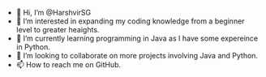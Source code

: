 - 👋 Hi, I’m @HarshvirSG
- 👀 I’m interested in expanding my coding knowledge from a beginner level to greater heaights. 
- 🌱 I’m currently learning programming in Java as I have some expereince in Python.
- 💞️ I’m looking to collaborate on more projects involving Java and Python.
- 📫 How to reach me on GitHub.

<!---
HarshvirSG/HarshvirSG is a ✨ special ✨ repository because its `README.md` (this file) appears on your GitHub profile.
You can click the Preview link to take a look at your changes.
--->
